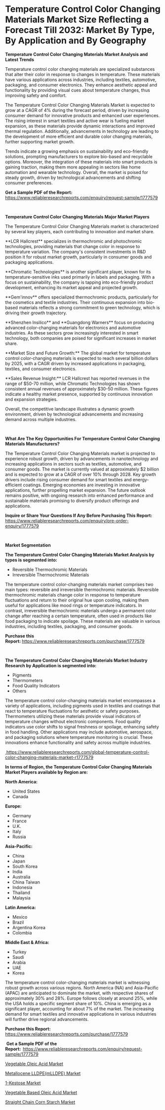 <p><h1>Temperature Control Color Changing Materials Market Size Reflecting a Forecast Till 2032: Market By Type, By Application and By Geography</h1></p><p><strong>Temperature Control Color Changing Materials Market Analysis and Latest Trends</strong></p>
<p><p>Temperature control color changing materials are specialized substances that alter their color in response to changes in temperature. These materials have various applications across industries, including textiles, automotive, packaging, and consumer electronics. They enhance aesthetic appeal and functionality by providing visual cues about temperature changes, thus improving safety and comfort.</p><p>The Temperature Control Color Changing Materials Market is expected to grow at a CAGR of 4% during the forecast period, driven by increasing consumer demand for innovative products and enhanced user experiences. The rising interest in smart textiles and active wear is fueling market expansion, as these materials provide dynamic interactions and improved thermal regulation. Additionally, advancements in technology are leading to the development of more efficient and durable color changing materials, further supporting market growth.</p><p>Trends indicate a growing emphasis on sustainability and eco-friendly solutions, prompting manufacturers to explore bio-based and recyclable options. Moreover, the integration of these materials into smart products is gaining traction, making them more appealing in sectors like home automation and wearable technology. Overall, the market is poised for steady growth, driven by technological advancements and shifting consumer preferences.</p></p>
<p><strong>Get a Sample PDF of the Report:&nbsp;</strong> <a href="https://www.reliableresearchreports.com/enquiry/request-sample/1777579?utm_campaign=117&utm_medium=2&utm_source=Github&utm_content=ia&utm_term=02022025&utm_id=temperature-control-color-changing-materials">https://www.reliableresearchreports.com/enquiry/request-sample/1777579</a></p>
<p>&nbsp;</p>
<p><strong>Temperature Control Color Changing Materials Major Market Players</strong></p>
<p><p>The Temperature Control Color Changing Materials market is characterized by several key players, each contributing to innovation and market share. </p><p>**LCR Hallcrest** specializes in thermochromic and photochromic technologies, providing materials that change color in response to temperature variation. The company's consistent investments in R&D position it for robust market growth, particularly in consumer goods and packaging applications.</p><p>**Chromatic Technologies** is another significant player, known for its temperature-sensitive inks used primarily in labels and packaging. With a focus on sustainability, the company is tapping into eco-friendly product development, enhancing its market appeal and projected growth.</p><p>**Gem'innov** offers specialized thermochromic products, particularly for the cosmetics and textile industries. Their continuous expansion into bio-based materials reflects a strong commitment to green technology, which is driving their growth trajectory.</p><p>**Shenzhen Insilico** and **Guangdong Warners** focus on producing advanced color-changing materials for electronics and automotive industries. As these sectors grow increasingly interested in smart technology, both companies are poised for significant increases in market share.</p><p>**Market Size and Future Growth:** The global market for temperature control color-changing materials is expected to reach several billion dollars by 2025, with a CAGR driven by increased applications in packaging, textiles, and consumer electronics.</p><p>**Sales Revenue Insight:** LCR Hallcrest has reported revenues in the range of $50-70 million, while Chromatic Technologies has shown consistent annual revenues of approximately $30-50 million. These figures indicate a healthy market presence, supported by continuous innovation and expansion strategies.</p><p>Overall, the competitive landscape illustrates a dynamic growth environment, driven by technological advancements and increasing demand across multiple industries.</p></p>
<p>&nbsp;</p>
<p><strong>What Are The Key Opportunities For Temperature Control Color Changing Materials Manufacturers?</strong></p>
<p><p>The Temperature Control Color Changing Materials market is projected to experience robust growth, driven by advancements in nanotechnology and increasing applications in sectors such as textiles, automotive, and consumer goods. The market is currently valued at approximately $2 billion and is expected to grow at a CAGR of over 10% through 2028. Key growth drivers include rising consumer demand for smart textiles and energy-efficient coatings. Emerging economies are investing in innovative applications, further propelling market expansion. The future outlook remains positive, with ongoing research into enhanced performance and sustainable materials promising to diversify product offerings and applications.</p></p>
<p><strong>Inquire or Share Your Questions If Any Before Purchasing This Report:</strong> <a href="https://www.reliableresearchreports.com/enquiry/pre-order-enquiry/1777579?utm_campaign=117&utm_medium=2&utm_source=Github&utm_content=ia&utm_term=02022025&utm_id=temperature-control-color-changing-materials">https://www.reliableresearchreports.com/enquiry/pre-order-enquiry/1777579</a></p>
<p>&nbsp;</p>
<p><strong>Market Segmentation</strong></p>
<p><strong>The Temperature Control Color Changing Materials Market Analysis by types is segmented into:</strong></p>
<p><ul><li>Reversible Thermochromic Materials</li><li>Irreversible Thermochromic Materials</li></ul></p>
<p><p>The temperature control color-changing materials market comprises two main types: reversible and irreversible thermochromic materials. Reversible thermochromic materials change color in response to temperature fluctuations and return to their original hue upon cooling, making them useful for applications like mood rings or temperature indicators. In contrast, irreversible thermochromic materials undergo a permanent color change after reaching a certain temperature, often used in products like food packaging to indicate spoilage. These materials are valuable in various industries, including textiles, packaging, and consumer goods.</p></p>
<p><strong>Purchase this Report:&nbsp;</strong><a href="https://www.reliableresearchreports.com/purchase/1777579?utm_campaign=117&utm_medium=2&utm_source=Github&utm_content=ia&utm_term=02022025&utm_id=temperature-control-color-changing-materials">https://www.reliableresearchreports.com/purchase/1777579</a></p>
<p>&nbsp;</p>
<p><strong>The Temperature Control Color Changing Materials Market Industry Research by Application is segmented into:</strong></p>
<p><ul><li>Pigments</li><li>Thermometers</li><li>Food Quality Indicators</li><li>Others</li></ul></p>
<p><p>The temperature control color-changing materials market encompasses a variety of applications, including pigments used in textiles and coatings that react to temperature fluctuations for aesthetic or safety purposes. Thermometers utilizing these materials provide visual indicators of temperature changes without electronic components. Food quality indicators use color shifts to signal freshness or spoilage, enhancing safety in food handling. Other applications may include automotive, aerospace, and packaging solutions where temperature monitoring is crucial. These innovations enhance functionality and safety across multiple industries.</p></p>
<p><a href="https://www.reliableresearchreports.com/global-temperature-control-color-changing-materials-market-r1777579?utm_campaign=117&utm_medium=2&utm_source=Github&utm_content=ia&utm_term=02022025&utm_id=temperature-control-color-changing-materials">&nbsp;https://www.reliableresearchreports.com/global-temperature-control-color-changing-materials-market-r1777579</a></p>
<p><strong>In terms of Region, the Temperature Control Color Changing Materials Market Players available by Region are:</strong></p>
<p>
    <p> <strong> North America: </strong>
        <ul>
            <li>United States</li>
            <li>Canada</li>
        </ul>
        </p> 
    <p> <strong> Europe: </strong>
        <ul>
            <li>Germany</li>
            <li>France</li>
            <li>U.K.</li>
            <li>Italy</li>
            <li>Russia</li>
        </ul>
        </p> 
    <p> <strong> Asia-Pacific: </strong>
        <ul>
            <li>China</li>
            <li>Japan</li>
            <li>South Korea</li>
            <li>India</li>
            <li>Australia</li>
            <li>China Taiwan</li>
            <li>Indonesia</li>
            <li>Thailand</li>
            <li>Malaysia</li>
        </ul>
        </p> 
    <p> <strong> Latin America: </strong>
        <ul>
            <li>Mexico</li>
            <li>Brazil</li>
            <li>Argentina Korea</li>
            <li>Colombia</li>
        </ul>
        </p> 
    <p> <strong> Middle East & Africa: </strong>
        <ul>
            <li>Turkey</li>
            <li>Saudi</li>
            <li>Arabia</li>
            <li>UAE</li>
            <li>Korea</li>
        </ul>
    </p>
    </p>
<p><p>The temperature control color-changing materials market is witnessing robust growth across various regions. North America (NA) and Asia-Pacific (APAC) are anticipated to dominate the market, with respective shares of approximately 30% and 28%. Europe follows closely at around 25%, while the USA holds a specific segment share of 10%. China is emerging as a significant player, accounting for about 7% of the market. The increasing demand for smart textiles and innovative applications in various industries will further drive regional advancements.</p></p>
<p><strong>Purchase this Report: </strong><a href="https://www.reliableresearchreports.com/purchase/1777579?utm_campaign=117&utm_medium=2&utm_source=Github&utm_content=ia&utm_term=02022025&utm_id=temperature-control-color-changing-materials">https://www.reliableresearchreports.com/purchase/1777579</a></p>
<p>&nbsp;<strong>Get a Sample PDF of the Report:&nbsp;&nbsp;</strong><a href="https://www.reliableresearchreports.com/enquiry/request-sample/1777579?utm_campaign=117&utm_medium=2&utm_source=Github&utm_content=ia&utm_term=02022025&utm_id=temperature-control-color-changing-materials">https://www.reliableresearchreports.com/enquiry/request-sample/1777579</a></p>
<p><strong></strong></p>
<p><p><a href="https://github.com/phumlaaijem/Market-Research-Report-List-1/blob/main/vegetable-oleic-acid-market.md?utm_campaign=117&utm_medium=2&utm_source=Github&utm_content=ia&utm_term=02022025&utm_id=temperature-control-color-changing-materials">Vegetable Oleic Acid Market</a></p><p><a href="https://github.com/arvelm4nthig/Market-Research-Report-List-1/blob/main/metallocene-lldpemlldpe-market.md?utm_campaign=117&utm_medium=2&utm_source=Github&utm_content=ia&utm_term=02022025&utm_id=temperature-control-color-changing-materials">Metallocene LLDPE(mLLDPE) Market</a></p><p><a href="https://github.com/jaquelynhasenaue8/Market-Research-Report-List-1/blob/main/1-kestose-market.md?utm_campaign=117&utm_medium=2&utm_source=Github&utm_content=ia&utm_term=02022025&utm_id=temperature-control-color-changing-materials">1-Kestose Market</a></p><p><a href="https://github.com/memorirummy/Market-Research-Report-List-1/blob/main/vegetable-based-oleic-acid-market.md?utm_campaign=117&utm_medium=2&utm_source=Github&utm_content=ia&utm_term=02022025&utm_id=temperature-control-color-changing-materials">Vegetable Based Oleic Acid Market</a></p><p><a href="https://github.com/xanaanenkaly/Market-Research-Report-List-1/blob/main/straight-chain-corn-starch-market.md?utm_campaign=117&utm_medium=2&utm_source=Github&utm_content=ia&utm_term=02022025&utm_id=temperature-control-color-changing-materials">Straight Chain Corn Starch Market</a></p></p>